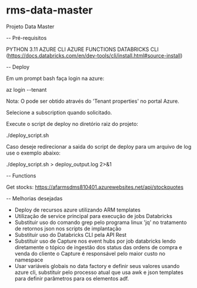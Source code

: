# rms-data-master
Projeto Data Master


-- Pré-requisitos

PYTHON 3.11
AZURE CLI
AZURE FUNCTIONS
DATABRICKS CLI (https://docs.databricks.com/en/dev-tools/cli/install.html#source-install)


-- Deploy

Em um prompt bash faça login na azure:

az login --tenant <TENANT-ID>

Nota: O <TENANT-ID> pode ser obtido através do 'Tenant properties' no portal Azure.

Selecione a subscription quando solicitado.


Execute o script de deploy no diretório raiz do projeto:

./deploy_script.sh

Caso deseje redirecionar a saida do script de deploy para um arquivo de log use o exemplo abaixo:

./deploy_script.sh > deploy_output.log 2>&1


-- Functions

Get stocks:
https://afarmsdms810401.azurewebsites.net/api/stockquotes


-- Melhorias desejadas

- Deploy de recursos azure utilizando ARM templates
- Utilização de service principal para execução de jobs Databricks
- Substituir uso do comando grep pelo programa linux 'jq' no tratamento de retornos json nos scripts de implantação
- Substituir uso do Databricks CLI pela API Rest
- Substituir uso de Capture nos event hubs por job databricks lendo diretamente o tópico de ingestão dos status das ordens de compra e venda do cliente
  o Capture é responsável pelo maior custo no namespace
- Usar variáveis globais no data factory e definir seus valores usando azure cli, substituir pelo processo atual que usa awk e json templates para definir parâmetros para os elementos adf.
